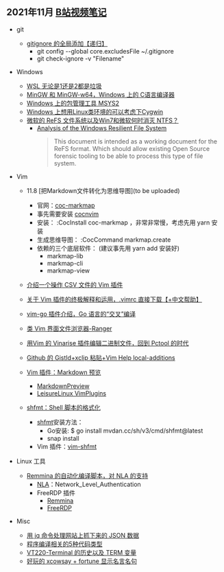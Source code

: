 ## 2021年11月 [B站视频笔记](https://space.bilibili.com/517298151)

- git
    - [gitignore 的全局添加【递归】](https://www.bilibili.com/video/BV1WL411u7Xk/)
        - git config --global core.excludesFile ~/.gitignore
        - git check-ignore -v "Filename"  

- Windows
    - [WSL 无论是1还是2都是垃圾](https://www.bilibili.com/video/BV1Fq4y1k7yk)
    - [MinGW 和 MinGW-w64，Windows 上的 C语言编译器](https://www.bilibili.com/video/BV17r4y1y7cj)
    - [Windows 上的包管理工具 MSYS2](https://www.bilibili.com/video/BV1jv411M7SW)
    - [Windows 上想用Linux类环境的可以考虑下Cygwin](https://www.bilibili.com/video/BV1444y1e7uL)
    - [微软的 ReFS 文件系统以及Win7和微软何时消灭 NTFS？](https://www.bilibili.com/video/BV19g411K7t9)
        - [Analysis of the Windows Resilient File System](https://github.com/LeisureLinux/bilibili/releases/download/V1.0.0/Resilient.File.System.ReFS.pdf)
            > This document is intended as a working document 
            > for the ReFS format. Which should allow 
            > existing Open Source forensic tooling to be able 
            > to process this type of file system. 

- Vim
    - 11.8 [把Markdown文件转化为思维导图](to be uploaded)
        - 官网：[coc-markmap](https://github.com/gera2ld/coc-markmap)
        - 事先需要安装 [cocnvim](https://github.com/neoclide/coc.nvim)
        - 安装： :CocInstall coc-markmap ，非常非常慢，考虑先用 yarn 安装
        - 生成思维导图： :CocCommand markmap.create
        - 依赖的三个底层软件： (建议事先用 yarn add 安装好)
            - markmap-lib
            - markmap-cli
            - markmap-view

    - [介绍一个操作 CSV 文件的 Vim 插件](https://www.bilibili.com/video/BV1bT4y1d7uM)
    - [关于 Vim 插件的终极解释和运用，.vimrc 直接下载【+中文帮助】](https://www.bilibili.com/video/BV1n44y1i7iL)
    - [vim-go 插件介绍，Go 语言的“交叉”编译](https://www.bilibili.com/video/BV1FS4y1d7eX)
    - [类 Vim 界面文件浏览器-Ranger](https://www.bilibili.com/video/BV1p44y1e7BF)
    - [用Vim 的 Vinarise 插件编辑二进制文件，回到 Pctool 的时代](https://www.bilibili.com/video/BV1w341187FL)
    - [Github 的 GistId+xclip 粘贴+Vim Help local-additions](https://www.bilibili.com/video/BV1Uf4y1u7rU)
    - [Vim 插件：Markdown 预览](https://www.bilibili.com/video/BV1eL411u7vz/)
        - [MarkdownPreview](https://vimawesome.com/plugin/markdown-preview-nvim)
        - [LeisureLinux VimPlugins](https://github.com/LeisureLinux/VimPlugins)
    - [shfmt：Shell 脚本的格式化](https://www.bilibili.com/video/BV1hU4y1g72L/)
        - [shfmt](https://github.com/mvdan/sh)安装方法：
            - Go安装: $ go install mvdan.cc/sh/v3/cmd/shfmt@latest
            - snap install
        - Vim 插件：[vim-shfmt](https://github.com/z0mbix/vim-shfmt)   

- Linux 工具
    - [Remmina 的自动化编译脚本，对 NLA 的支持](https://www.bilibili.com/video/BV1vR4y1E713/)
        - [NLA](https://www.wikiwand.com/en/Network_Level_Authentication)：Network_Level_Authentication
        - FreeRDP 插件
            - [Remmina](https://github.com/LeisureLinux/Remmina) 
            - [FreeRDP](https://github.com/LeisureLinux/FreeRDP)

- Misc
    - [用 jq 命令处理网站上抓下来的 JSON 数据](https://www.bilibili.com/video/BV1jg411K7WP)
    - [程序编译相关的5种代码类型](https://www.bilibili.com/video/BV1sL411u7QW)
    - [VT220-Terminal 的历史以及 TERM 变量](https://www.bilibili.com/video/BV1nq4y1k7tG)
    - [好玩的 xcowsay + fortune 显示名言名句](https://www.bilibili.com/video/BV1bv411T7C5)


